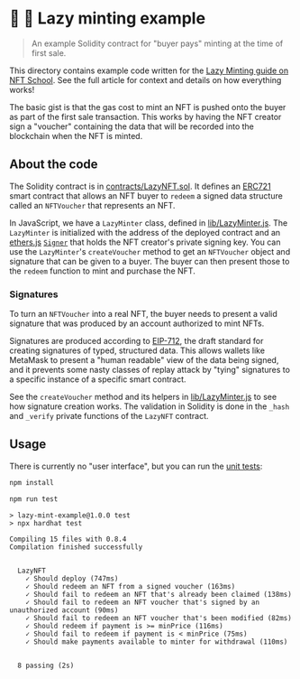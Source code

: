 # 🛌 🌿 Lazy minting example

> An example Solidity contract for "buyer pays" minting at the time of first sale.

This directory contains example code written for the [Lazy Minting guide on NFT School](https://nftschool.dev/how-to/lazy-minting/). See the full article for context and details on how everything works!

The basic gist is that the gas cost to mint an NFT is pushed onto the buyer as part of the first sale transaction. This works by having the NFT creator sign a "voucher" containing the data that will be recorded into the blockchain when the NFT is minted.

## About the code

The Solidity contract is in [contracts/LazyNFT.sol](./contracts/LazyNFT.sol). It defines an [ERC721](https://eips.ethereum.org/EIPS/eip-721) smart contract that allows an NFT buyer to `redeem` a signed data structure called an `NFTVoucher` that represents an NFT.

In JavaScript, we have a `LazyMinter` class, defined in [lib/LazyMinter.js](./lib/LazyMinter.js). The `LazyMinter` is initialized with the address of the deployed contract and an [ethers.js](https://docs.ethers.io/v5/) [`Signer`](https://docs.ethers.io/v5/api/signer/) that holds the NFT creator's private signing key. You can use the `LazyMinter`'s `createVoucher` method to get an `NFTVoucher` object and signature that can be given to a buyer. The buyer can then present those to the `redeem` function to mint and purchase the NFT.

### Signatures

To turn an `NFTVoucher` into a real NFT, the buyer needs to present a valid signature that was produced by an account authorized to mint NFTs.

Signatures are produced according to [EIP-712](https://eips.ethereum.org/EIPS/eip-712), the draft standard for creating signatures of typed, structured data. This allows wallets like MetaMask to present a "human readable" view of the data being signed, and it prevents some nasty classes of replay attack by "tying" signatures to a specific instance of a specific smart contract.

See the `createVoucher` method and its helpers in [lib/LazyMinter.js](./lib/LazyMinter.js) to see how signature creation works. The validation in Solidity is done in the `_hash` and `_verify` private functions of the `LazyNFT` contract.

## Usage

There is currently no "user interface", but you can run the [unit tests](./test/lazy-test.js):

```bash
npm install

npm run test
```

```text
> lazy-mint-example@1.0.0 test
> npx hardhat test

Compiling 15 files with 0.8.4
Compilation finished successfully


  LazyNFT
    ✓ Should deploy (747ms)
    ✓ Should redeem an NFT from a signed voucher (163ms)
    ✓ Should fail to redeem an NFT that's already been claimed (138ms)
    ✓ Should fail to redeem an NFT voucher that's signed by an unauthorized account (90ms)
    ✓ Should fail to redeem an NFT voucher that's been modified (82ms)
    ✓ Should redeem if payment is >= minPrice (116ms)
    ✓ Should fail to redeem if payment is < minPrice (75ms)
    ✓ Should make payments available to minter for withdrawal (110ms)


  8 passing (2s)
```
